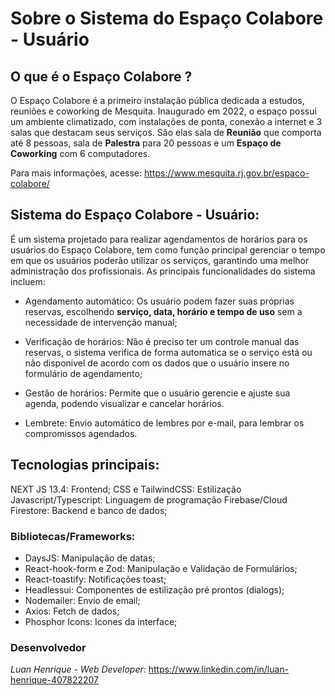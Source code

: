 # Sobre o Sistema do Espaço Colabore - Usuário

## O que é o Espaço Colabore ?

O Espaço Colabore é a primeiro instalação pública dedicada a estudos, reuniões e coworking de Mesquita. Inaugurado em 2022, o espaço possui um ambiente climatizado, com instalações de ponta, conexão a internet e 3 salas que destacam seus serviços. São elas sala de **Reunião** que comporta até 8 pessoas, sala de **Palestra** para 20 pessoas e um **Espaço de Coworking** com 6 computadores.

Para mais informações, acesse: <https://www.mesquita.rj.gov.br/espaco-colabore/>

## Sistema do Espaço Colabore - Usuário:

É um sistema projetado para realizar agendamentos de horários para os usuários do Espaço Colabore, tem como função principal gerenciar o tempo em que os usuários poderão utilizar os serviços, garantindo uma melhor administração dos profissionais. As principais funcionalidades do sistema incluem:

- Agendamento automático: Os usuário podem fazer suas próprias reservas, escolhendo **serviço, data, horário e tempo de uso** sem a necessidade de intervenção manual;

- Verificação de horários: Não é preciso ter um controle manual das reservas, o sistema verifica de forma automatica se o serviço está ou não disponivel de acordo com os dados que o usuário insere no formulário de agendamento;

- Gestão de horários: Permite que o usuário gerencie e ajuste sua agenda, podendo visualizar e cancelar horários.

- Lembrete: Envio automático de lembres por e-mail, para lembrar os compromissos agendados.

## Tecnologias principais:

NEXT JS 13.4: Frontend;
CSS e TailwindCSS: Estilização
Javascript/Typescript: Linguagem de programação
Firebase/Cloud Firestore: Backend e banco de dados;

### Bibliotecas/Frameworks:

- DaysJS: Manipulação de datas;
- React-hook-form e Zod: Manipulação e Validação de Formulários;
- React-toastify: Notificações toast;
- Headlessui: Componentes de estilização pré prontos (dialogs);
- Nodemailer: Envio de email;
- Axios: Fetch de dados;
- Phosphor Icons: Icones da interface;

### Desenvolvedor

_Luan Henrique - Web Developer_: <https://www.linkedin.com/in/luan-henrique-407822207>

